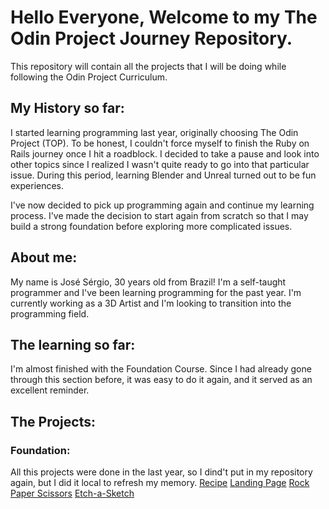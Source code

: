 # Hello Everyone, Welcome to my The Odin Project Journey Repository.

This repository will contain all the projects that I will be doing while following the Odin Project Curriculum.

## My History so far:

I started learning programming last year, originally choosing The Odin Project (TOP). To be honest, I couldn't force myself to finish the Ruby on Rails journey once I hit a roadblock. I decided to take a pause and look into other topics since I realized I wasn't quite ready to go into that particular issue. During this period, learning Blender and Unreal turned out to be fun experiences.

I've now decided to pick up programming again and continue my learning process. I've made the decision to start again from scratch so that I may build a strong foundation before exploring more complicated issues.

## About me:

My name is José Sérgio, 30 years old from Brazil! I'm a self-taught programmer and I've been learning programming for the past year. I'm currently working as a 3D Artist and I'm looking to transition into the programming field.

## The learning so far:

I'm almost finished with the Foundation Course. Since I had already gone through this section before, it was easy to do it again, and it served as an excellent reminder.

## The Projects:

### Foundation:

All this projects were done in the last year, so I dind't put in my repository again, but I did it local to refresh my memory.
[Recipe](https://github.com/MrEscappe/odin-recipes)
[Landing Page](https://github.com/MrEscappe/Junji-itos)
[Rock Paper Scissors](https://github.com/MrEscappe/rock_paper_scissors)
[Etch-a-Sketch](https://github.com/MrEscappe/Etch-A-Sketch)
